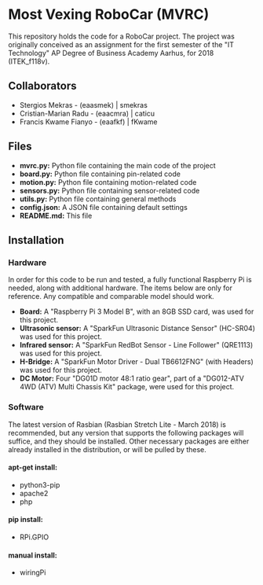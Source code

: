 # Most Vexing RoboCar (MVRC)
This repository holds the code for a RoboCar project. The project was originally conceived as an assignment for the first semester of the "IT Technology" AP Degree of Business Academy Aarhus, for 2018 (ITEK_f118v).

## Collaborators
* Stergios Mekras - (eaasmek) | smekras
* Cristian-Marian Radu - (eaacmra) | caticu
* Francis Kwame Fianyo - (eaafkf) | fKwame

## Files
* **mvrc.py:** Python file containing the  main code of the project
* **board.py:** Python file containing pin-related code
* **motion.py:** Python file containing motion-related code
* **sensors.py:** Python file containing sensor-related code
* **utils.py:** Python file containing general methods
* **config.json:** A JSON file containing default settings  
* **README.md:** This file

## Installation
### Hardware
In order for this code to be run and tested, a fully functional Raspberry Pi is needed, along with additional hardware.
The items below are only for reference. Any compatible and comparable model should work.
* **Board:** A "Raspberry Pi 3 Model B", with an 8GB SSD card, was used for this project.
* **Ultrasonic sensor:** A "SparkFun Ultrasonic Distance Sensor" (HC-SR04) was used for this project.
* **Infrared sensor:** A "SparkFun RedBot Sensor - Line Follower" (QRE1113) was used for this project.
* **H-Bridge:** A "SparkFun Motor Driver - Dual TB6612FNG" (with Headers) was used for this project.
* **DC Motor:** Four "DG01D motor 48:1 ratio gear", part of a "DG012-ATV 4WD (ATV) Multi Chassis Kit"
package, were used for this project.

### Software
The latest version of Rasbian (Rasbian Stretch Lite - March 2018) is recommended,
but any version that supports the following packages will suffice, and they should be installed.
Other necessary packages are either already installed in the distribution, or will be pulled by these.
#### apt-get install:
* python3-pip
* apache2
* php
#### pip install:
* RPi.GPIO
#### manual install:
* wiringPi
